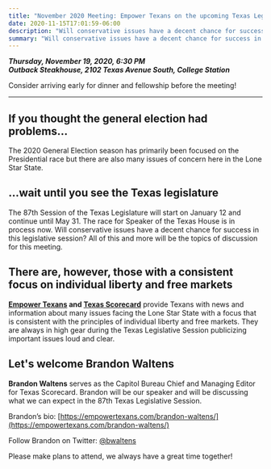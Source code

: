 ```yaml
---
title: "November 2020 Meeting: Empower Texans on the upcoming Texas Legislature"
date: 2020-11-15T17:01:59-06:00
description: "Will conservative issues have a decent chance for success in this legislative session?"
summary: "Will conservative issues have a decent chance for success in this legislative session?"
---
```


**_Thursday, November 19, 2020, 6:30 PM_**  
**_<strong><span class="hilite">Outback Steakhouse</span></strong>, 2102 Texas Avenue South, College Station_**  

Consider arriving early for dinner and fellowship before the meeting!  

---

## If you thought the general election had problems...

The 2020 General Election season has primarily been focused on the Presidential race but there are also many issues of concern here in the Lone Star State.  

## ...wait until you see the Texas legislature 

The 87th Session of the Texas Legislature will start on January 12 and continue until May 31. The race for Speaker of the Texas House is in process now. Will conservative issues have a decent chance for success in this legislative session? All of this and more will be the topics of discussion for this meeting.  

## There are, however, those with a consistent focus on individual liberty and free markets 

**[Empower Texans](https://empowertexans.com/) and [Texas Scorecard](https://texasscorecard.com/)** provide Texans with news and information about many issues facing the Lone Star State with a focus that is consistent with the principles of individual liberty and free markets.  They are always in high gear during the Texas Legislative Session publicizing important issues loud and clear.  

## Let's welcome Brandon Waltens

**Brandon Waltens** serves as the Capitol Bureau Chief and Managing Editor for Texas Scorecard.  Brandon will be our speaker and will be discussing what we can expect in the 87th Texas Legislative Session.  

Brandon’s bio: [https://empowertexans.com/brandon-waltens/](https://empowertexans.com/brandon-waltens/)  

Follow Brandon on Twitter: [@bwaltens](https://twitter.com/bwaltens)  

Please make plans to attend, we always have a great time together! 


